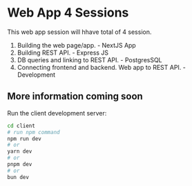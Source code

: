 # Web App 4 Sessions

This web app session will hhave total of 4 session. 

1. Building the web page/app. - NextJS App
2. Building REST API. - Express JS
3. DB queries and linking to REST API. - PostgresSQL
4. Connecting frontend and backend. Web app to REST API. - Development


## More information coming soon

Run the client development server:

```bash
cd client
# run npm command
npm run dev
# or
yarn dev
# or
pnpm dev
# or
bun dev
```
